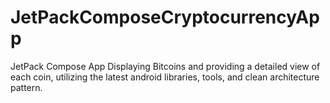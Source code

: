 # JetPackComposeCryptocurrencyApp

JetPack Compose App Displaying Bitcoins and providing a detailed view of each coin, utilizing the latest android libraries, tools, and clean architecture pattern.
